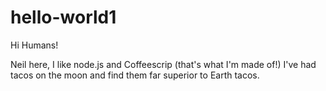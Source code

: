 # hello-world1


Hi Humans!

Neil here, I like node.js and Coffeescrip (that's what I'm made of!)
I've had tacos on the moon and find them far superior to Earth tacos.
